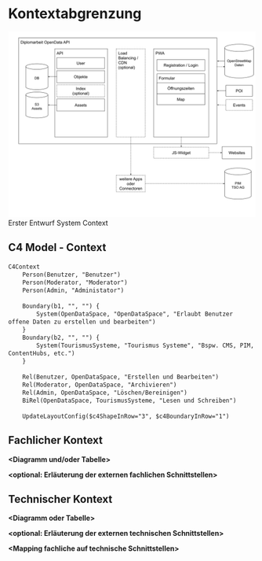 # Kontextabgrenzung


![System Scope and Context](./images/system%20scope%20and%20context.svg)
Erster Entwurf System Context

## C4 Model - Context
```mermaid
C4Context
    Person(Benutzer, "Benutzer")
    Person(Moderator, "Moderator")
    Person(Admin, "Administator")
    
    Boundary(b1, "", "") {
        System(OpenDataSpace, "OpenDataSpace", "Erlaubt Benutzer offene Daten zu erstellen und bearbeiten")
    }
    Boundary(b2, "", "") {
        System(TourismusSysteme, "Tourismus Systeme", "Bspw. CMS, PIM, ContentHubs, etc.")
    }

    Rel(Benutzer, OpenDataSpace, "Erstellen und Bearbeiten")
    Rel(Moderator, OpenDataSpace, "Archivieren")
    Rel(Admin, OpenDataSpace, "Löschen/Bereinigen")
    BiRel(OpenDataSpace, TourismusSysteme, "Lesen und Schreiben")

    UpdateLayoutConfig($c4ShapeInRow="3", $c4BoundaryInRow="1")
```


## Fachlicher Kontext

**\<Diagramm und/oder Tabelle>**

**\<optional: Erläuterung der externen fachlichen Schnittstellen>**

## Technischer Kontext

**\<Diagramm oder Tabelle>**

**\<optional: Erläuterung der externen technischen Schnittstellen>**

**\<Mapping fachliche auf technische Schnittstellen>**
